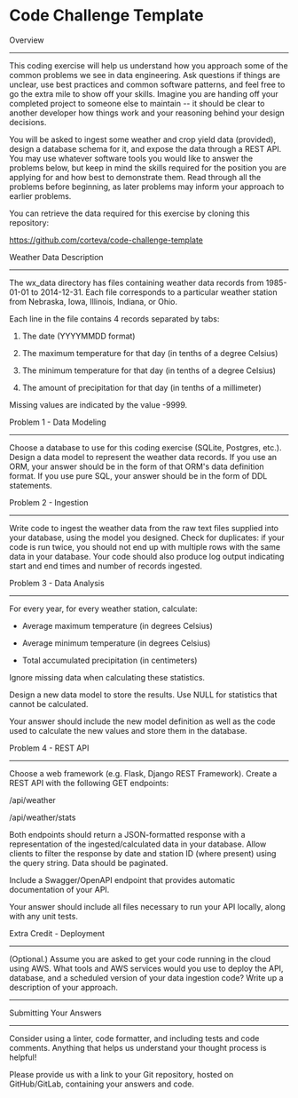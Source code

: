 # Code Challenge Template
Overview

--------



This coding exercise will help us understand how you approach some of the common problems we see in data engineering. Ask questions if things are unclear, use best practices and common software patterns, and feel free to go the extra mile to show off your skills. Imagine you are handing off your completed project to someone else to maintain -- it should be clear to another developer how things work and your reasoning behind your design decisions.



You will be asked to ingest some weather and crop yield data (provided), design a database schema for it, and expose the data through a REST API. You may use whatever software tools you would like to answer the problems below, but keep in mind the skills required for the position you are applying for and how best to demonstrate them. Read through all the problems before beginning, as later problems may inform your approach to earlier problems.



You can retrieve the data required for this exercise by cloning this repository:

https://github.com/corteva/code-challenge-template



Weather Data Description

------------------------



The wx_data directory has files containing weather data records from 1985-01-01 to 2014-12-31. Each file corresponds to a particular weather station from Nebraska, Iowa, Illinois, Indiana, or Ohio.



Each line in the file contains 4 records separated by tabs: 



1. The date (YYYYMMDD format)

2. The maximum temperature for that day (in tenths of a degree Celsius)

3. The minimum temperature for that day (in tenths of a degree Celsius)

4. The amount of precipitation for that day (in tenths of a millimeter)



Missing values are indicated by the value -9999.



Problem 1 - Data Modeling

-------------------------

Choose a database to use for this coding exercise (SQLite, Postgres, etc.). Design a data model to represent the weather data records. If you use an ORM, your answer should be in the form of that ORM's data definition format. If you use pure SQL, your answer should be in the form of DDL statements.



Problem 2 - Ingestion

---------------------

Write code to ingest the weather data from the raw text files supplied into your database, using the model you designed. Check for duplicates: if your code is run twice, you should not end up with multiple rows with the same data in your database. Your code should also produce log output indicating start and end times and number of records ingested.



Problem 3 - Data Analysis

-------------------------

For every year, for every weather station, calculate:



* Average maximum temperature (in degrees Celsius)

* Average minimum temperature (in degrees Celsius)

* Total accumulated precipitation (in centimeters)



Ignore missing data when calculating these statistics.



Design a new data model to store the results. Use NULL for statistics that cannot be calculated.



Your answer should include the new model definition as well as the code used to calculate the new values and store them in the database.



Problem 4 - REST API

--------------------

Choose a web framework (e.g. Flask, Django REST Framework). Create a REST API with the following GET endpoints:



/api/weather

/api/weather/stats



Both endpoints should return a JSON-formatted response with a representation of the ingested/calculated data in your database. Allow clients to filter the response by date and station ID (where present) using the query string. Data should be paginated.



Include a Swagger/OpenAPI endpoint that provides automatic documentation of your API.



Your answer should include all files necessary to run your API locally, along with any unit tests.



Extra Credit - Deployment

-------------------------

(Optional.) Assume you are asked to get your code running in the cloud using AWS. What tools and AWS services would you use to deploy the API, database, and a scheduled version of your data ingestion code? Write up a description of your approach.



---



Submitting Your Answers

-----------------------

Consider using a linter, code formatter, and including tests and code comments. Anything that helps us understand your thought process is helpful!



Please provide us with a link to your Git repository, hosted on GitHub/GitLab, containing your answers and code.